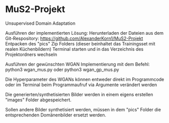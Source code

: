 # MuS2-Projekt
Unsupervised Domain Adaptation

Ausführen der implementierten Lösung:
Herunterladen der Dateien aus dem Git-Respository: https://github.com/AlexanderKorn1/MuS2-Projekt
Entpacken des "pics" Zip Folders (dieser beinhaltet das Trainingsset mit realen Küchenbildern)
Terminal starten und in das Verzeichnis des Projektordners wechseln

Ausführen der gewünschten WGAN Implementierung mit dem Befehl:
python3 wgan_mus.py oder python3 wgan_gp_mus.py

Die Hyperparameter des WGANs können entweder direkt im Programmcode oder im Terminal beim Programmaufruf via Argumente verändert werden

Die generierten/synthetisierten Bilder werden in einem eigens erstellen "images" Folder abgespeichert.

Sollen andere Bilder synthetisiert werden, müssen in dem "pics" Folder die entsprechenden Domänenbilder ersetzt werden.